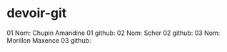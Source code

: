 # devoir-git

01 Nom: Chupin Amandine
01 github:
02 Nom: Scher
02 github:
03 Nom: Morillon Maxence
03 github: